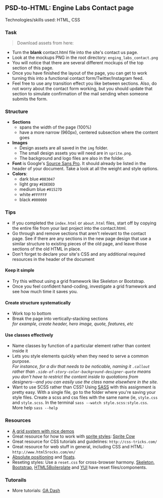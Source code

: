 ## PSD-to-HTML: Engine Labs Contact page
Technologies/skills used: HTML, CSS  

### Task
> Download assets from here: 

+ Turn the **blank** contact.html file into the site's contact us page.
+ Look at the mockups PNG in the root directory: `enging_labs_contact.png` 
+ You will notice that there are several different mockups of the top section of this page. 
+ Once you have finished the layout of the page, you can get to work turning this into a functional contact form/Twitter/Instagram feed. 
+ Feel free to use any transition effect you like between sections. Also, do not worry about the contact form working, but you should update that section to simulate confirmation of the mail sending when someone submits the form.

### Structure
* **Sections**   
  * spans the width of the page (100%)
  * have a more narrow (960px), centered subsection where the content goes
* **Images** 
  * Design assets are all saved in the `img` folder.
  * The small design assets you will need are in `sprite.png`.
  * The background and logo files are also in the folder.
* **Font** is Google's [Source Sans Pro](http://www.google.com/fonts/specimen/Source+Sans+Pro). It should already be listed in the header of your document. Take a look at all the weight and style options.
* **Colors**:  
  * dark blue `#003047`
  * light gray `#EDEDED`
  * medium blue `#01527D`
  * white `#FFFFFF`
  * black `#000000`

### Tips
* If you completed the `index.html` or `about.html` files, start off by copying the entire file from your last project into the contact.html. 
* Go through and remove sections that aren't relevant to the contact page. See if there are any sections in the new page design that use a similar structure to existing pieces of the old page, and leave those sections of the old HTML in place.
* Don't forget to declare your site's CSS and any additional required resources in the header of the document

#### Keep it simple
* Try this without using a grid framework like Skeleton or Bootstrap.
* Once you feel confident hand-coding, investigate a grid framework and see how much time it saves you.

#### Create structure systematically
* Work top to bottom
* Break the page into vertically-stacking sections  
_for example, create header, hero image, quote, features, etc_

#### Use classes effectively
* Name classes by function of a particular element rather than content inside it
* Lets you style elements quickly when they need to serve a common purpose.  
_For instance, for a div that needs to be noticable, naming it `.callout` rather than `.side-of-story-color-background-designer-quote` means you don't have to restrict the content inside to quotations from designers--and you can easily use the class name elsewhere in the site._
* Want to use SCSS rather than CSS? Using [SASS](http://sass-lang.com/documentation/index.html) with this assignment is pretty easy. With a single file, go to the folder where you're saving your style files. Create a scss and css files with the same name (ie, `style.css` and `style.scss`. In the terminal `sass --watch style.scss:style.css`. More help `sass --help`

### Resources
* [A grid system with nice demos](http://960.gs/)
* Great resource for how to work with [sprite styles](https://developer.mozilla.org/en-US/docs/Web/Guide/CSS/CSS_Image_Sprites): [Sprite Cow](http://www.spritecow.com/)
* Great resource for CSS tutorials and guidelines: `http://css-tricks.com/`
* Great resource for web stuff in general, including CSS and HTML: `http://www.html5rocks.com/en/`
* [Absolute positioning](https://developer.mozilla.org/en-US/docs/Web/CSS/position) and [floats](http://css-tricks.com/all-about-floats/).
* Reseting styles: Use a `reset.css` for cross-browser harmony. [Skeleton](http://www.getskeleton.com/), [Bootstrap](http://getbootstrap.com/css/), [HTML5Boilerplate](https://github.com/h5bp/html5-boilerplate/blob/master/doc/TOC.md) and [YUI](http://yui.yahooapis.com/3.10.1/build/cssreset/cssreset-min.css) have reset files/components.

### Tutorails
* More tutorials: [GA Dash](https://dash.generalassemb.ly/)
